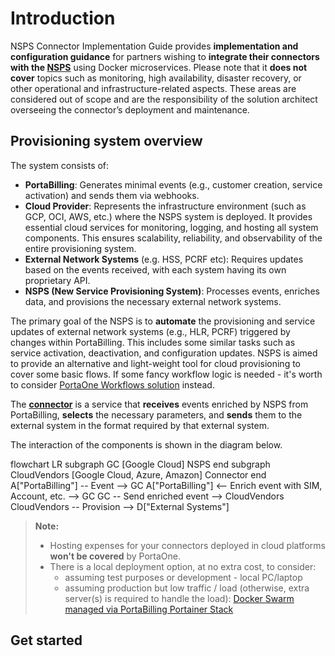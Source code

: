 # Introduction

NSPS Connector Implementation Guide provides **implementation and configuration guidance** for partners wishing to **integrate their connectors with the [NSPS][nsps]** using Docker microservices. Please note that it **does not cover** topics such as monitoring, high availability, disaster recovery, or other operational and infrastructure-related aspects. These areas are considered out of scope and are the responsibility of the solution architect overseeing the connector’s deployment and maintenance.

## Provisioning system overview

The system consists of:

- **PortaBilling**: Generates minimal events (e.g., customer creation, service activation) and sends them via webhooks.
- **Cloud Provider**: Represents the infrastructure environment (such as GCP, OCI, AWS, etc.) where the NSPS system is deployed. It provides essential cloud services for monitoring, logging, and hosting all system components. This ensures scalability, reliability, and observability of the entire provisioning system.
- **External Network Systems** (e.g. HSS, PCRF etc): Requires updates based on the events received, with each system having its own proprietary API.
- **NSPS (New Service Provisioning System)**: Processes events, enriches data, and provisions the necessary external network systems.

The primary goal of the NSPS is to **automate** the provisioning and service updates of external network systems (e.g., HLR, PCRF) triggered by changes within PortaBilling. This includes some similar tasks such as service activation, deactivation, and configuration updates. NSPS is aimed to provide an alternative and light-weight tool for cloud provisioning to cover some basic flows. If some fancy workflow logic is needed - it's worth to consider [PortaOne Workflows solution][portaone-workflows-solution] instead.

The [**connector**][connector] is a service that **receives** events enriched by NSPS from PortaBilling, **selects** the necessary parameters, and **sends** them to the external system in the format required by that external system.

The interaction of the components is shown in the diagram below.

<div class="mermaid">
flowchart LR
    subgraph GC [Google Cloud]
        NSPS
    end
    subgraph CloudVendors [Google Cloud, Azure, Amazon]
        Connector
    end
    A["PortaBilling"] -- Event --> GC
    A["PortaBilling"] <-- Enrich event with SIM, Account, etc. --> GC
    GC -- Send enriched event --> CloudVendors
    CloudVendors -- Provision --> D["External Systems"]
</div>

> **Note:**
>
> - Hosting expenses for your connectors deployed in cloud platforms **won't be covered** by PortaOne.
> - There is a local deployment option, at no extra cost, to consider:
>     - assuming test purposes or development - local PC/laptop
>     - assuming production but low traffic / load (otherwise, extra server(s) is required to handle the load): [Docker Swarm managed via PortaBilling Portainer Stack](https://wiki.portaone.com/x/0fWuCg)

## Get started

<!-- Instruction to use MCP server -->

<!-- References -->
[portaone-workflows-solution]: https://www.portaone.com/telecom-products/portaone-workflows/

[nsps]: NSPS/overview.md
[connector]: connector/overview.md